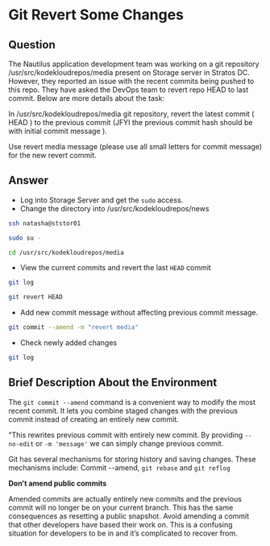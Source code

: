 # Git Revert Some Changes

## Question

The Nautilus application development team was working on a git repository /usr/src/kodekloudrepos/media present on Storage server in Stratos DC. However, they reported an issue with the recent commits being pushed to this repo. They have asked the DevOps team to revert repo HEAD to last commit. Below are more details about the task:

In /usr/src/kodekloudrepos/media git repository, revert the latest commit ( HEAD ) to the previous commit (JFYI the previous commit hash should be with initial commit message ).

Use revert media message (please use all small letters for commit message) for the new revert commit.

## Answer

- Log into Storage Server and get the `sudo` access.
- Change the directory into /usr/src/kodekloudrepos/news
```bash
ssh natasha@ststor01

sudo su -

cd /usr/src/kodekloudrepos/media
```

- View the current commits and revert the last `HEAD` commit
```bash
git log

git revert HEAD
```

- Add new commit message without affecting previous commit message.
```bash
git commit --amend -m "revert media"
```

- Check newly added changes
```bash
git log
```

## Brief Description About the Environment

The `git commit --amend` command is a convenient way to modify the most recent commit. It lets you combine staged changes with the previous commit instead of creating an entirely new commit.

"This rewrites previous commit with entirely new commit. By providing `--no-edit` or `-m 'message'` we can simply change previous commit.

Git has several mechanisms for storing history and saving changes. These mechanisms include: Commit --amend, `git rebase` and `git reflog`

**Don’t amend public commits**

Amended commits are actually entirely new commits and the previous commit will no longer be on your current branch. This has the same consequences as resetting a public snapshot. Avoid amending a commit that other developers have based their work on. This is a confusing situation for developers to be in and it’s complicated to recover from.
